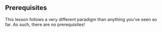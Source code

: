 ## Prerequisites

This lesson follows a very different paradigm than anything you've seen so
far. As such, there are no prerequisites!

